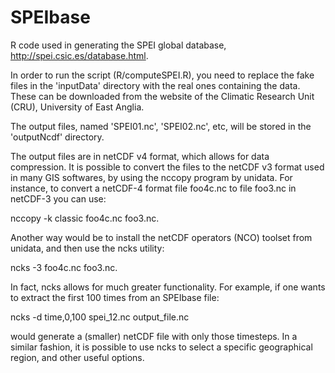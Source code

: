 # SPEIbase

R code used in generating the SPEI global database,
http://spei.csic.es/database.html.

In order to run the script (R/computeSPEI.R), you need to replace the fake
files in the 'inputData' directory with the real ones containing the data.
These can be downloaded from the website of the Climatic Research Unit (CRU),
University of East Anglia.

The output files, named 'SPEI01.nc', 'SPEI02.nc', etc, will be stored in the
'outputNcdf' directory.

The output files are in netCDF v4 format, which allows for data compression.
It is possible to convert the files to the netCDF v3 format used in many
GIS softwares, by using the nccopy program by unidata.
For instance, to convert a netCDF-4 format file foo4c.nc to file foo3.nc in
netCDF-3 you can use:

nccopy -k classic foo4c.nc foo3.nc.

Another way would be to install the netCDF operators (NCO) toolset from unidata,
and then use the ncks utility:

ncks -3 foo4c.nc foo3.nc.

In fact, ncks allows for much greater functionality.
For example, if one wants to extract the first 100 times from an SPEIbase file:

ncks -d time,0,100 spei_12.nc output_file.nc

would generate a (smaller) netCDF file with only those timesteps.
In a similar fashion, it is possible to use ncks to select a specific
geographical region, and other useful options.
